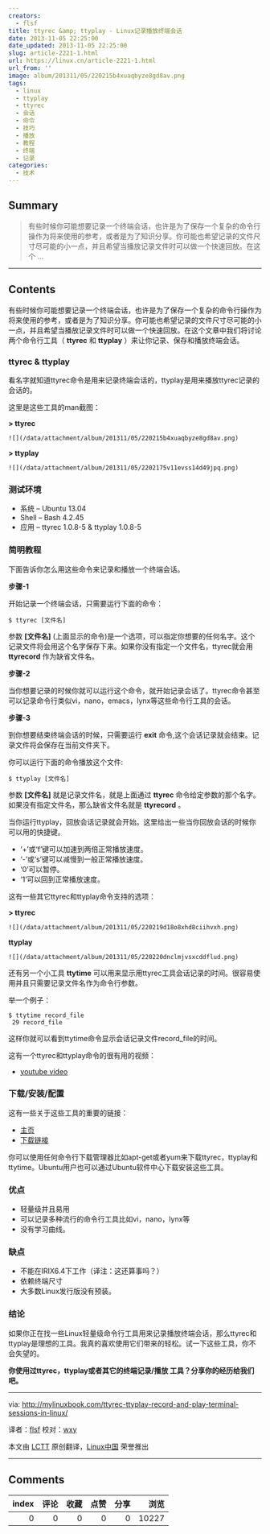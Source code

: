 ```yaml
---
creators:
  - flsf
title: ttyrec &amp; ttyplay - Linux记录播放终端会话
date: 2013-11-05 22:25:00
date_updated: 2013-11-05 22:25:00
slug: article-2221-1.html
url: https://linux.cn/article-2221-1.html
url_from: ''
image: album/201311/05/220215b4xuaqbyze8gd8av.png
tags:
  - linux
  - ttyplay
  - ttyrec
  - 会话
  - 命令
  - 技巧
  - 播放
  - 教程
  - 终端
  - 记录
categories:
  - 技术
---
```


## Summary

> 有些时候你可能想要记录一个终端会话，也许是为了保存一个复杂的命令行操作为将来使用的参考，或者是为了知识分享。你可能也希望记录的文件尺寸尽可能的小一点，并且希望当播放记录文件时可以做一个快速回放。在这个 ...

***

<!-- more -->

## Contents

有些时候你可能想要记录一个终端会话，也许是为了保存一个复杂的命令行操作为将来使用的参考，或者是为了知识分享。你可能也希望记录的文件尺寸尽可能的小一点，并且希望当播放记录文件时可以做一个快速回放。在这个文章中我们将讨论两个命令行工具（ **ttyrec** 和 **ttyplay** ）来让你记录、保存和播放终端会话。

### ttyrec & ttyplay

看名字就知道ttyrec命令是用来记录终端会话的，ttyplay是用来播放ttyrec记录的会话的。

这里是这些工具的man截图：

**> ttyrec**

`![](/data/attachment/album/201311/05/220215b4xuaqbyze8gd8av.png)`

**> ttyplay**

`![](/data/attachment/album/201311/05/2202175v11evss14d49jpq.png)`

### 测试环境

* 系统 – Ubuntu 13.04
* Shell – Bash 4.2.45
* 应用 – ttyrec 1.0.8-5 & ttyplay 1.0.8-5

### 简明教程

下面告诉你怎么用这些命令来记录和播放一个终端会话。

**步骤-1**

开始记录一个终端会话，只需要运行下面的命令：

```shell
$ ttyrec [文件名] 
```

参数 **[文件名]** (上面显示的命令)是一个选项，可以指定你想要的任何名字。这个记录文件将会用这个名字保存下来。如果你没有指定一个文件名，ttyrec就会用 **ttyrecord** 作为缺省文件名。

**步骤-2**

当你想要记录的时候你就可以运行这个命令，就开始记录会话了。ttyrec命令甚至可以记录命令行类似vi，nano，emacs，lynx等这些命令行工具的会话。

**步骤-3**

到你想要结束终端会话的时候，只需要运行 **exit** 命令,这个会话记录就会结束。记录文件将会保存在当前文件夹下。

你可以运行下面的命令播放这个文件:

```shell
$ ttyplay [文件名] 
```

参数 **[文件名]** 就是记录文件名，就是上面通过 **ttyrec** 命令给定参数的那个名字。如果没有指定文件名，那么缺省文件名就是 **ttyrecord** 。

当你运行ttyplay，回放会话记录就会开始。这里给出一些当你回放会话的时候你可以用的快捷键。

* ‘+’或‘f’键可以加速到两倍正常播放速度。
* ‘-’或‘s’键可以减慢到一般正常播放速度。
* ‘0’可以暂停。
* ‘1’可以回到正常播放速度。

这有一些其它ttyrec和ttyplay命令支持的选项：

**> ttyrec**

`![](/data/attachment/album/201311/05/220219d18o8xhd8ciihvxh.png)`

**ttyplay**

`![](/data/attachment/album/201311/05/220220dnclmjvsxcddflud.png)`

还有另一个小工具 **ttytime** 可以用来显示用ttyrec工具会话记录的时间。很容易使用并且只需要记录文件名作为命令行参数。

举一个例子：

```shell
$ ttytime record_file
 29 record_file 
```

这样你就可以看到ttytime命令显示会话记录文件record\_file的时间。

这有一个ttyrec和ttyplay命令的很有用的视频：

* [youtube video](http://www.youtube.com/embed/7znzFsc0P8M?version=3&rel=1&fs=1&showsearch=0&showinfo=1&iv_load_policy=1&wmode=transparent)

### 下载/安装/配置

这有一些关于这些工具的重要的链接：

* [主页](http://0xcc.net/ttyrec/)
* [下载链接](http://0xcc.net/ttyrec/)

你可以使用任何命令行下载管理器比如apt-get或者yum来下载ttyrec，ttyplay和ttytime。Ubuntu用户也可以通过Ubuntu软件中心下载安装这些工具。

### 优点

* 轻量级并且易用
* 可以记录多种流行的命令行工具比如vi，nano，lynx等
* 没有学习曲线。

### 缺点

* 不能在IRIX6.4下工作（译注：这还算事吗？）
* 依赖终端尺寸
* 大多数Linux发行版没有预装。

### 结论

如果你正在找一些Linux轻量级命令行工具用来记录播放终端会话，那么ttyrec和ttyplay是理想的工具。我真的喜欢使用它们带来的轻松。试一下这些工具，你不会失望的。

**你使用过ttyrec，ttyplay或者其它的终端记录/播放 工具？分享你的经历给我们吧。**

---

via: <http://mylinuxbook.com/ttyrec-ttyplay-record-and-play-terminal-sessions-in-linux/>

译者：[flsf](https://github.com/flsf) 校对：[wxy](https://github.com/wxy)

本文由 [LCTT](https://github.com/LCTT/TranslateProject) 原创翻译，[Linux中国](https://linux.cn/) 荣誉推出

***

## Comments


|   index |   评论 |   收藏 |   点赞 |   分享 |   浏览 |
|--------:|-------:|-------:|-------:|-------:|-------:|
|       0 |      0 |      0 |      0 |      0 |  10227 |
